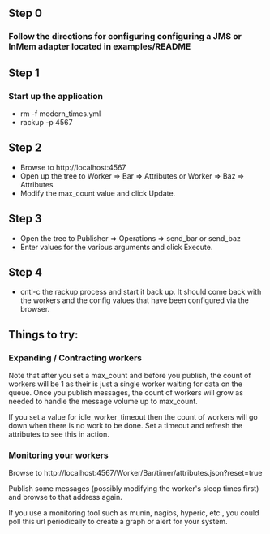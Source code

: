## Step 0
### Follow the directions for configuring configuring a JMS or InMem adapter located in examples/README

## Step 1
### Start up the application
* rm -f modern\_times.yml
* rackup -p 4567

## Step 2
* Browse to http://localhost:4567
* Open up the tree to Worker => Bar => Attributes or Worker => Baz => Attributes
* Modify the max\_count value and click Update.

## Step 3
* Open the tree to Publisher => Operations => send\_bar or send\_baz
* Enter values for the various arguments and click Execute.

## Step 4
* cntl-c the rackup process and start it back up.  It should come back with
  the workers and the config values that have been configured via the browser.

## Things to try:

### Expanding / Contracting workers

Note that after you set a max\_count and before you publish, the count of workers will be
1 as their is just a single worker waiting for data on the queue.  Once you publish messages,
the count of workers will grow as needed to handle the message volume up to max\_count.

If you set a value for idle\_worker\_timeout then the count of workers will go down when there
is no work to be done.  Set a timeout and refresh the attributes to see this in action.

### Monitoring your workers

Browse to http://localhost:4567/Worker/Bar/timer/attributes.json?reset=true

Publish some messages (possibly modifying the worker's sleep times first) and browse to that address again.

If you use a monitoring tool such as munin, nagios, hyperic, etc., you could poll this url periodically to create
a graph or alert for your system.

